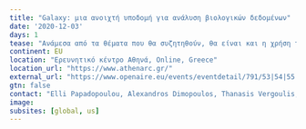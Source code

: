 ```yaml
---
title: "Galaxy: μια ανοιχτή υποδομή για ανάλυση βιολογικών δεδομένων"
date: '2020-12-03'
days: 1
tease: "Ανάμεσα από τα θέματα που θα συζητηθούν, θα είναι και η χρήση του Galaxy για τον προσδιορισμό μεταλλάξεων σε δεδομένα COVID-19"
continent: EU
location: "Ερευνητικό κέντρο Αθηνά, Online, Greece"
location_url: "https://www.athenarc.gr/"
external_url: "https://www.openaire.eu/events/eventdetail/791/53|54|55|56|57|58|272|303/galaxy-an-open-infrastructure-for-biological-data-analysis"
gtn: false
contact: "Elli Papadopoulou, Alexandros Dimopoulos, Thanasis Vergoulis, Fotis Psomopoulos"
image: 
subsites: [global, us]
---
```

